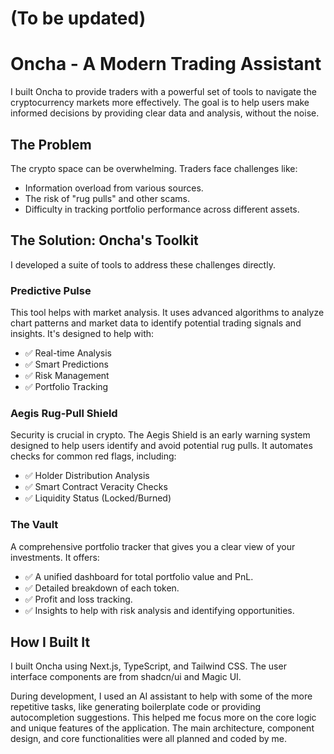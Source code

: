 # (To be updated)

# Oncha - A Modern Trading Assistant

I built Oncha to provide traders with a powerful set of tools to navigate the cryptocurrency markets more effectively. The goal is to help users make informed decisions by providing clear data and analysis, without the noise.

## The Problem

The crypto space can be overwhelming. Traders face challenges like:

- Information overload from various sources.
- The risk of "rug pulls" and other scams.
- Difficulty in tracking portfolio performance across different assets.

## The Solution: Oncha's Toolkit

I developed a suite of tools to address these challenges directly.

### Predictive Pulse

This tool helps with market analysis. It uses advanced algorithms to analyze chart patterns and market data to identify potential trading signals and insights. It's designed to help with:

- ✅ Real-time Analysis
- ✅ Smart Predictions
- ✅ Risk Management
- ✅ Portfolio Tracking

### Aegis Rug-Pull Shield

Security is crucial in crypto. The Aegis Shield is an early warning system designed to help users identify and avoid potential rug pulls. It automates checks for common red flags, including:

- ✅ Holder Distribution Analysis
- ✅ Smart Contract Veracity Checks
- ✅ Liquidity Status (Locked/Burned)

### The Vault

A comprehensive portfolio tracker that gives you a clear view of your investments. It offers:

- ✅ A unified dashboard for total portfolio value and PnL.
- ✅ Detailed breakdown of each token.
- ✅ Profit and loss tracking.
- ✅ Insights to help with risk analysis and identifying opportunities.

## How I Built It

I built Oncha using Next.js, TypeScript, and Tailwind CSS. The user interface components are from shadcn/ui and Magic UI.

During development, I used an AI assistant to help with some of the more repetitive tasks, like generating boilerplate code or providing autocompletion suggestions. This helped me focus more on the core logic and unique features of the application. The main architecture, component design, and core functionalities were all planned and coded by me.
